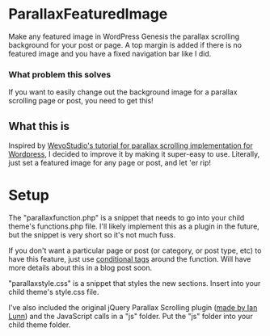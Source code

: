 ParallaxFeaturedImage
=====================

Make any featured image in WordPress Genesis the parallax scrolling background for your post or page. A top margin is added if there is no featured image and you have a fixed navigation bar like I did.

### What problem this solves
If you want to easily change out the background image for a parallax scrolling page or post, you need to get this!

## What this is
Inspired by <a href="http://wevostudio.com/wordpress-parallax-implementation/">WevoStudio's tutorial for parallax scrolling implementation for Wordpress</a>, I decided to improve it by making it super-easy to use. Literally, just set a featured image for any page or post, and let 'er rip!

# Setup
The "parallaxfunction.php" is a snippet that needs to go into your child theme's functions.php file. I'll likely implement this as a plugin in the future, but the snippet is very short so it's not much fuss.

If you don't want a particular page or post (or category, or post type, etc) to have this feature, just use <a href="http://codex.wordpress.org/Conditional_Tags">conditional tags</a> around the function. Will have more details about this in a blog post soon.

"parallaxstyle.css" is a snippet that styles the new sections. Insert into your child theme's style.css file.

I've also included the original jQuery Parallax Scrolling plugin (<a href="http://ianlunn.co.uk/plugins/jquery-parallax/">made by Ian Lunn</a>) and the JavaScript calls in a "js" folder. Put the "js" folder into your child theme folder.